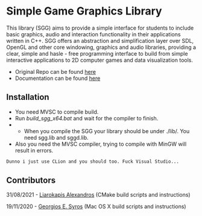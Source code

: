 # Simple Game Graphics Library

This library (SGG) aims to provide a simple interface for students to include basic graphics, audio and interaction functionality in their applications written in C++. SGG offers an abstraction and simplification layer over SDL, OpenGL and other core windowing, graphics and audio libraries, providing a clear, simple and hasle - free programming interface to build from simple interactive applications to 2D computer games and data visualization tools.
- Original Repo can be found [here](https://github.com/cgaueb/sgg)
- Documentation can be found [here](https://cgaueb.github.io/sgg/index.html "SGG's Documentation")

## Installation

- You need MVSC to compile build.
- Run _build_sgg_x64.bat_ and wait for the compiler to finish.
-  - When you compile the SGG your library should be under ./lib/. You need sgg.lib and  sggd.lib.
- Also you need the MVSC compiler, trying to compile with MinGW will result in errors.

```bat
Dunno i just use CLion and you should too. Fuck Visual Studio...
```

## Contributors
 31/08/2021 - [Liarokapis Alexandros](https://github.com/liarokapisv "Liarokapis Alexandros") (CMake build scripts and instructions)
 
 19/11/2020 - [Georgios E. Syros](https://github.com/gsiros "Georgios E. Syros") (Mac OS X build scripts and instructions)
 
